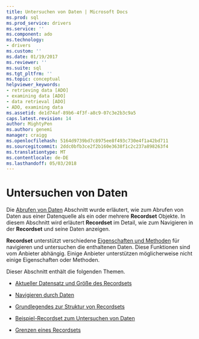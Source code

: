 ```yaml
---
title: Untersuchen von Daten | Microsoft Docs
ms.prod: sql
ms.prod_service: drivers
ms.service: ''
ms.component: ado
ms.technology:
- drivers
ms.custom: ''
ms.date: 01/19/2017
ms.reviewer: ''
ms.suite: sql
ms.tgt_pltfrm: ''
ms.topic: conceptual
helpviewer_keywords:
- retrieving data [ADO]
- examining data [ADO]
- data retrieval [ADO]
- ADO, examining data
ms.assetid: de1d74af-89b6-4f3f-a8c9-07c3e2b3c9a5
caps.latest.revision: 14
author: MightyPen
ms.author: genemi
manager: craigg
ms.openlocfilehash: 5164d9739bd7c8975ee8f493c730e4f1a42bd711
ms.sourcegitcommit: 2ddc0bfb3ce2f2b160e3638f1c2c237a898263f4
ms.translationtype: MT
ms.contentlocale: de-DE
ms.lasthandoff: 05/03/2018
---
```

# <a name="examining-data"></a>Untersuchen von Daten
Die [Abrufen von Daten](../../../ado/guide/data/getting-data.md) Abschnitt wurde erläutert, wie zum Abrufen von Daten aus einer Datenquelle als ein oder mehrere **Recordset** Objekte. In diesem Abschnitt wird erläutert **Recordset** im Detail, wie zum Navigieren in der **Recordset** und seine Daten anzeigen.  
  
 **Recordset** unterstützt verschiedene [Eigenschaften und Methoden](../../../ado/reference/ado-api/recordset-object-properties-methods-and-events.md) für navigieren und untersuchen die enthaltenen Daten. Diese Funktionen sind vom Anbieter abhängig. Einige Anbieter unterstützen möglicherweise nicht einige Eigenschaften oder Methoden.  
  
 Dieser Abschnitt enthält die folgenden Themen.  
  
-   [Aktueller Datensatz und Größe des Recordsets](../../../ado/guide/data/current-record-and-size-of-recordset.md)  
  
-   [Navigieren durch Daten](../../../ado/guide/data/navigating-through-data.md)  
  
-   [Grundlegendes zur Struktur von Recordsets](../../../ado/guide/data/understanding-recordset-structure.md)  
  
-   [Beispiel-Recordset zum Untersuchen von Daten](../../../ado/guide/data/sample-recordset-for-examining-data.md)  
  
-   [Grenzen eines Recordsets](../../../ado/guide/data/boundaries-of-a-recordset.md)
